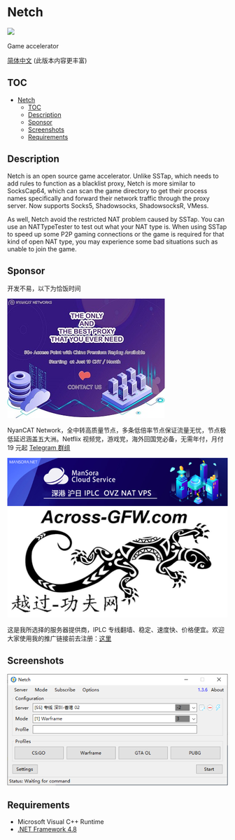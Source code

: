 # Netch
[![](https://img.shields.io/badge/Telegram-Channel-blue.svg)](https://t.me/Netch)

Game accelerator

[简体中文](docs/README.zh-CN.md) (此版本内容更丰富)

## TOC
- [Netch](#netch)
	- [TOC](#toc)
	- [Description](#description)
	- [Sponsor](#sponsor)
	- [Screenshots](#screenshots)
	- [Requirements](#requirements)

## Description

Netch is an open source game accelerator. Unlike SSTap, which needs to add rules to function as a blacklist proxy, Netch is more similar to SocksCap64, which can scan the game directory to get their process names specifically and forward their network traffic through the proxy server. Now supports Socks5, Shadowsocks, ShadowsocksR, VMess.

As well, Netch avoid the restricted NAT problem caused by SSTap. You can use an NATTypeTester to test out what your NAT type is. When using SSTap to speed up some P2P gaming connections or the game is required for that kind of open NAT type, you may experience some bad situations such as unable to join the game.

## Sponsor
开发不易，以下为恰饭时间

[![NyanCAT](docs/sponsor/nyancat.jpg)](https://nyancat.info)

NyanCAT Network，全中转高质量节点，多条低倍率节点保证流量无忧，节点极低延迟涵盖五大洲。Netflix 视频党，游戏党，海外回国党必备，无需年付，月付 19 元起
[Telegram 群组](https://t.me/NyanCaaaat) 

[![ManSora](docs/sponsor/mansora.jpg)](https://www.mansora.net/cart.php)
[![Across-GFW](docs/sponsor/across-gfw.jpg)](https://geckoiplc.com/register?aff=4739)

这是我所选择的服务器提供商，IPLC 专线翻墙、稳定、速度快、价格便宜。欢迎大家使用我的推广链接前去注册：[这里](https://geckoiplc.com/register?aff=4739)

## Screenshots

![](docs/screenshots/main.png)

## Requirements

- Microsoft Visual C++ Runtime
- [.NET Framework 4.8](https://dotnet.microsoft.com/download/dotnet-framework/net48)

